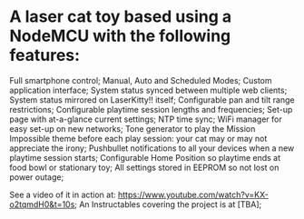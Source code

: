 # A laser cat toy based using a NodeMCU with the following features:

Full smartphone control;
Manual, Auto and Scheduled Modes;
Custom application interface;
System status synced between multiple web clients;
System status mirrored on LaserKitty!! itself;
Configurable pan and tilt range restrictions;
Configurable playtime session lengths and frequencies;
Set-up page with at-a-glance current settings;
NTP time sync;
WiFi manager for easy set-up on new networks;
Tone generator to play the Mission Impossible theme before each play session: your cat may or may not appreciate the irony;
Pushbullet notifications to all your devices when a new playtime session starts;
Configurable Home Position so playtime ends at food bowl or stationary toy;
All settings stored in EEPROM so not lost on power outage;

See a video of it in action at: https://www.youtube.com/watch?v=KX-o2tqmdH0&t=10s;
An Instructables covering the project is at [TBA];

